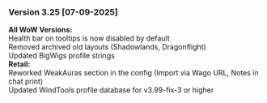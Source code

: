 ### Version 3.25 [07-09-2025]
**All WoW Versions:**  
Health bar on tooltips is now disabled by default  
Removed archived old layouts (Shadowlands, Dragonflight)  
Updated BigWigs profile strings  
**Retail:**  
Reworked WeakAuras section in the config (Import via Wago URL, Notes in chat print)  
Updated WindTools profile database for v3.99-fix-3 or higher  